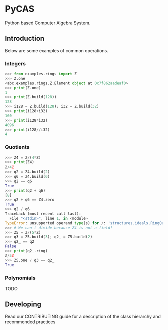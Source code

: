 # PyCAS

Python based Computer Algebra System.

## Introduction

Below are some examples of common operations.

### Integers

```python
>>> from examples.rings import Z
>>> Z.one
<abc.examples.rings.Z.Element object at 0x7f862aadeaf0>
>>> print(Z.one)
1
>>> print(Z.build(128))
128
>>> i128 = Z.build(128); i32 = Z.build(32)
>>> print(i128+i32)
160
>>> print(i128*i32)
4096
>>> print(i128//i32)
4
```

### Quotients

```python
>>> Z4 = Z/(4*Z)
>>> print(Z4)
ℤ/4ℤ
>>> q2 = Z4.build(2)
>>> q6 = Z4.build(6)
>>> q2 == q6
True
>>> print(q2 + q6)
[8]
>>> q2 + q6 == Z4.zero
True
>>> q2 / q6
Traceback (most recent call last):
  File "<stdin>", line 1, in <module>
TypeError: unsupported operand type(s) for /: 'structures.ideals.RingQuotient.Element' and 'structures.ideals.RingQuotient.Element'
>>> # We can't divide because Z4 is not a field!
>>> Z5 = Z/(5*Z)
>>> q3 = Z5.build(3); q2_ = Z5.build(2)
>>> q2_ == q2
False
>>> print(q2_.ring)
ℤ/5ℤ
>>> Z5.one / q3 == q2_
True
```

### Polynomials

TODO

## Developing

Read our CONTRIBUTING guide for a description of the class hierarchy and recommended practices

